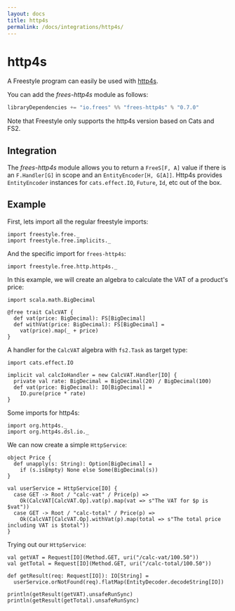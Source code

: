 ```yaml
---
layout: docs
title: http4s
permalink: /docs/integrations/http4s/
---
```


# http4s

A Freestyle program can easily be used with [http4s](http://http4s.org/).

You can add the _frees-http4s_ module as follows:

[comment]: # (Start Replace)

```scala
libraryDependencies += "io.frees" %% "frees-http4s" % "0.7.0"
```

[comment]: # (End Replace)

Note that Freestyle only supports the http4s version based on Cats and FS2.

## Integration

The _frees-http4s_ module allows you to return a `FreeS[F, A]` value if there is an `F.Handler[G]` in scope and an `EntityEncoder[H, G[A]]`. Http4s provides `EntityEncoder` instances for `cats.effect.IO`, `Future`, `Id`, etc out of the box.

## Example

First, lets import all the regular freestyle imports:

```tut:silent
import freestyle.free._
import freestyle.free.implicits._
```

And the specific import for `frees-http4s`:

```tut:silent
import freestyle.free.http.http4s._
```

In this example, we will create an algebra to calculate the VAT of a product's price:

```tut:book
import scala.math.BigDecimal

@free trait CalcVAT {
  def vat(price: BigDecimal): FS[BigDecimal]
  def withVat(price: BigDecimal): FS[BigDecimal] =
    vat(price).map(_ + price)
}
```

A handler for the `CalcVAT` algebra with `fs2.Task` as target type:

```tut:book
import cats.effect.IO

implicit val calcIoHandler = new CalcVAT.Handler[IO] {
  private val rate: BigDecimal = BigDecimal(20) / BigDecimal(100)
  def vat(price: BigDecimal): IO[BigDecimal] =
    IO.pure(price * rate)
}
```

Some imports for http4s:

```tut:silent
import org.http4s._
import org.http4s.dsl.io._
```

We can now create a simple `HttpService`:

```tut:book
object Price {
  def unapply(s: String): Option[BigDecimal] =
    if (s.isEmpty) None else Some(BigDecimal(s))
}

val userService = HttpService[IO] {
  case GET -> Root / "calc-vat" / Price(p) =>
    Ok(CalcVAT[CalcVAT.Op].vat(p).map(vat => s"The VAT for $p is $vat"))
  case GET -> Root / "calc-total" / Price(p) =>
    Ok(CalcVAT[CalcVAT.Op].withVat(p).map(total => s"The total price including VAT is $total"))
}
```

Trying out our `HttpService`:

```tut:book
val getVAT = Request[IO](Method.GET, uri("/calc-vat/100.50"))
val getTotal = Request[IO](Method.GET, uri("/calc-total/100.50"))

def getResult(req: Request[IO]): IO[String] =
  userService.orNotFound(req).flatMap(EntityDecoder.decodeString[IO])

println(getResult(getVAT).unsafeRunSync)
println(getResult(getTotal).unsafeRunSync)
```